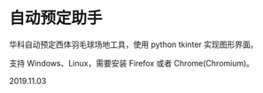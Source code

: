# 自动预定助手

华科自动预定西体羽毛球场地工具，使用 python tkinter 实现图形界面。

支持 Windows、Linux，需要安装 Firefox 或者 Chrome(Chromium)。

2019.11.03

